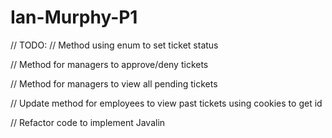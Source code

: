 # Ian-Murphy-P1

// TODO:
// Method using enum to set ticket status

// Method for managers to approve/deny tickets

// Method for managers to view all pending tickets

// Update method for employees to view past tickets using cookies to get id


// Refactor code to implement Javalin
